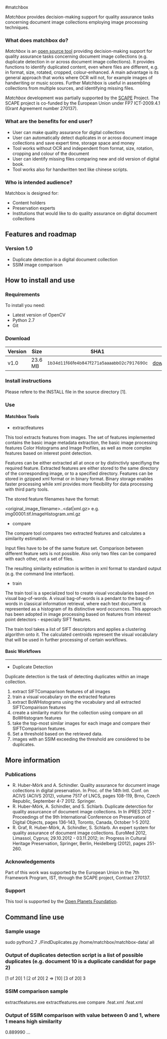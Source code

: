 #matchbox

*Matchbox* provides decision-making support for quality assurance tasks concerning document image collections employing image processing techniques.

### What does matchbox do?
*Matchbox* is an [open source tool](https://github.com/openplanets/matchbox) providing decision-making support for quality assurance tasks concerning document image collections (e.g. duplicate detection in or across document image collections). It provides functions to identify duplicated content, even where files are different, e.g. in format, size, rotated, cropped, colour-enhanced. A main advantage is its general approach that works where OCR will not, for example images of handwriting or music scores. Further  Matchbox is useful in assembling collections from multiple sources, and identifying missing files. 

*Matchbox* development was partially supported by the [SCAPE](http://www.scape-project.eu/) Project. The SCAPE project is co-funded by the European Union under FP7 ICT-2009.4.1 (Grant Agreement number 270137).

### What are the benefits for end user?

* User can make quality assurance for digital collections
* User can automatically detect duplicates in or across document image collections and save expert time, storage space and money
* Tool works without OCR and independent from format, size, rotation, cropping and colour of the document
* User can identify missing files comparing new and old version of digital book.
* Tool works also for handwritten text like chinese scripts.

### Who is intended audience?

Matchbox is designed for:

* Content holders
* Preservation experts
* Institutions that would like to do quality assurance on digital document collections

## Features and roadmap

### Version 1.0

* Duplicate detection in a digital document collection
* SSIM image comparison

## How to install and use

### Requirements

To install you need:

* Latest version of OpenCV
* Python 2.7
* Git

### Download

| Version | Size   | SHA1                                                    |                      |
|---------|--------|---------------------------------------------------------|----------------------|
| v1.0    | 23.6 MB| <small>1b34d11f66fe4b847f271a5aaaabb02c7917690c</small> |[download](https://github.com/openplanets/matchbox/archive/master.zip)            |

### Install instructions

Please refere to the INSTALL file in the source directory [1].

### Use

#### Matchbox Tools

* extractfeatures

This tool extracts features from images. The set of features implemented  contains  the basic image metadata extraction, the basic image processing features Color Histograms and Image Profiles, as well as more complex features based on interest point detection.
	
Features can be either extracted all at once or by distinctivly specifiyng the required feature. Extracted features are either stored to the same directory of the corresponding image, or to a specified directory.  Features  can  be  stored in gzipped xml format or in binary  format. Binary storage  enables  faster processing while xml provides more flexibility for data processing with third party tools.
	
The stored feature filenames have the format:
	
<original_image_filename>.<featurename>.<dat|xml.gz>
e.g. img00001.tif.ImageHistogram.xml.gz
	
* compare

The compare tool compares two extracted features and  calculates a similarity estimation.
	
Input files have to be of the same feature set. Comparison between different feature sets is not possible. Also only two files can be compared with each other, not a set of files.
	
The resulting similarity estimation is written in xml format to standard output (e.g. the command line interface).
	
* train

The train tool is a specialized tool to create visual vocabularies based on visual bag-of-words. A visual bag-of-words is a pendant to the bag-of-words in classical information retrieval, where each text document is represented as a histogram of its distinctive word occurnces. This approach  has  been  adopted  in image processing based on features from interest point detectors - especially SIFT features.
	
The train tool takes a list of SIFT descriptors and applies a clustering algorithm onto it. The calculated centroids represent the visual vocabulary that will be used in further processing of certain workflows.
	

#### Basic Workflows
---------------------

* Duplicate Detection

Duplicate detection is the task of detecting duplicates within an image collection.
	
1. extract SIFTComaparison features of all images
2. train a visual vocabulary on the extracted features
3. extract BoWHistograms using the vocabulary and all extracted SIFTCompairison features
4. create a similarity matrix for the collection using compare on all BoWHistogram features
5. take the top-most similar images for each image and compare their SIFTComparison features.
6. Set a threshold based on the retrieved data.
7. images with an SSIM exceeding the threshold are considered to be duplicates.

## More information

### Publications

* R. Huber-Mörk and A. Schindler. Quality assurance for document image collections in digital preservation. In Proc. of the 14th Intl. Conf. on ACIVS (ACIVS 2012), volume 7517 of LNCS, pages 108-119, Brno, Czech Republic, September 4-7 2012. Springer.
* R. Huber-Mörk, A. Schindler, and S. Schlarb. Duplicate deterction for quality assurcance of document image collections. In In iPRES 2012 - Proceedings of the 9th International Conference on Preservation of Digital Objects, pages 136-143, Toronto, Canada, October 1-5 2012.
* R. Graf, R. Huber-Mörk, A. Schindler, S. Schlarb. An expert system for quality assurance of document image collections. EuroMed 2012, Limassol, Cyprus; 29.10.2012 - 03.11.2012; in: Progress in Cultural Heritage Preservation, Springer, Berlin, Heidelberg (2012), pages 251-260.

### Acknowledgements

Part of this work was supported by the European Union in the 7th Framework Program, IST, through the SCAPE project, Contract 270137.

### Support

This tool is supported by the [Open Planets Foundation](http://www.openplanetsfoundation.org). 

## Command line use

### Sample usage
sudo python2.7 ./FindDuplicates.py /home/matchbox/matchbox-data/ all

### Output of duplicates detection script is a list of possible duplicates (e.g. document 10 is a duplicate candidat for page 2)
[1 of 20] 1
[2 of 20] 2 => [10]
[3 of 20] 3

### SSIM comparison sample
extractfeatures.exe <bild1>
extractfeatures.exe <bild2>
compare <bild1>.feat.xml <bild2>.feat.xml

### Output of SSIM comparison with value between 0 and 1, where 1 means high similarity
<SIFTCompairison>
   <SSIM>0.889990</SSIM>
   ...
</SIFTCompairision>


